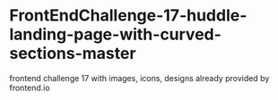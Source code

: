 # FrontEndChallenge-17-huddle-landing-page-with-curved-sections-master
frontend challenge 17 with images, icons, designs already provided by frontend.io 
